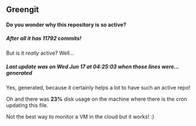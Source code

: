 ## Greengit

#### Do you wonder why this repository is so active?

##### After all it has 11792 commits!

But is it *really* active? Well...

##### Last update was on Wed Jun 17 at 04:25:03 when those lines were... generated

Yes, generated, because it certainly helps a lot to have such an active repo!

Oh and there was **23%** disk usage on the machine
where there is the cron updating this file.

Not the best way to monitor a VM in the cloud but it works! :)
